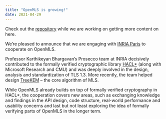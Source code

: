 ```yaml
---
title: "OpenMLS is growing!"
date: 2021-04-29
---
```


Check out the [repository](https://github.com/openmls/openmls) while we are working on getting more content on here.

We’re pleased to announce that we are engaging with [INRIA Paris](https://prosecco.gforge.inria.fr/) to cooperate on OpenMLS.

Professor Karthikeyan Bhargavan’s Prosecco team at INRIA decisively contributed to the formally verified cryptographic library [HACL*](https://github.com/project-everest/hacl-star/) (along with Microsoft Research and CMU) and was deeply involved in the design, analysis and standardization of TLS 1.3. More recently, the team helped design [TreeKEM](https://hal.inria.fr/hal-02425247) – the core algorithm of MLS.

While OpenMLS already builds on top of formally verified cryptography in HACL*, the cooperation covers new areas, such as exchanging knowledge and findings in the API design, code structure, real-world performance and usability concerns and last but not least exploring the idea of formally verifying parts of OpenMLS in the longer term.

